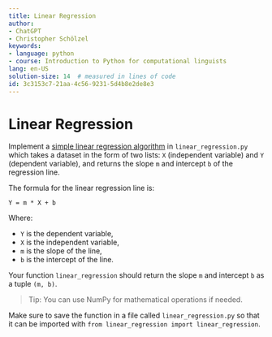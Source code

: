 ```yaml
---
title: Linear Regression
author:
- ChatGPT
- Christopher Schölzel
keywords:
- language: python
- course: Introduction to Python for computational linguists
lang: en-US
solution-size: 14  # measured in lines of code
id: 3c3153c7-21aa-4c56-9231-5d4b8e2de8e3
---
```


# Linear Regression

Implement a [simple linear regression algorithm](https://en.wikipedia.org/wiki/Simple_linear_regression) in `linear_regression.py` which takes a dataset in the form of two lists: `X` (independent variable) and `Y` (dependent variable), and returns the slope `m` and intercept `b` of the regression line.

The formula for the linear regression line is: 

```
Y = m * X + b
```

Where:
- `Y` is the dependent variable,
- `X` is the independent variable,
- `m` is the slope of the line,
- `b` is the intercept of the line.

Your function `linear_regression` should return the slope `m` and intercept `b` as a tuple `(m, b)`.

> Tip: You can use NumPy for mathematical operations if needed.

Make sure to save the function in a file called `linear_regression.py` so that it can be imported with `from linear_regression import linear_regression`.
